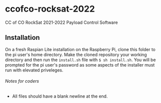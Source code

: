 # ccofco-rocksat-2022
CC of CO RockSat 2021-2022 Payload Control Software

## Installation
On a fresh Raspian Lite installation on the Raspberry Pi, clone this folder to the pi user's home directory.
Make the cloned repository your working directory and then run the `install.sh` file with `$ sh install.sh`.
You will be prompted for the pi user's password as some aspects of the installer must run with elevated priveleges.

###### Notes for coders
- All files should have a blank newline at the end.
